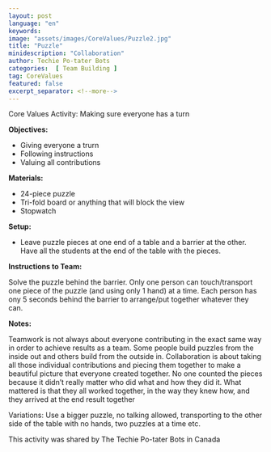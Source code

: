 ```yaml
---
layout: post
language: "en"
keywords:
image: "assets/images/CoreValues/Puzzle2.jpg"
title: "Puzzle"
minidescription: "Collaboration"
author: Techie Po-tater Bots
categories:  [ Team Building ]
tag: CoreValues
featured: false
excerpt_separator: <!--more-->
---
```


Core Values Activity:  Making sure everyone has a turn
<!--more-->

<b>Objectives:</b>
- Giving everyone a trurn
- Following instructions
- Valuing all contributions

<b>Materials:</b>
- 24-piece puzzle
- Tri-fold board or anything that will block the view
- Stopwatch

<b>Setup:</b>
- Leave puzzle pieces at one end of a table and a barrier at the other. Have all the students at the end of the table with the pieces.

<b>Instructions to Team:</b>

Solve the puzzle behind the barrier. Only one person can touch/transport one piece of the puzzle (and using only 1 hand) at a time. Each person has ony 5 seconds behind the barrier to arrange/put together whatever they can.


<b>Notes:</b>

Teamwork is not always about everyone contributing in the exact same way in order to achieve results as a team. Some people build puzzles from the inside out and others build from the outside in. Collaboration is about taking all those individual contributions and piecing them together to make a beautiful picture that everyone created together. No one counted the pieces because it didn’t really matter who did what and how they did it. What mattered is that they all worked together, in the way they knew how, and they arrived at the end result together 

Variations: Use a bigger puzzle, no talking allowed, transporting to the other side of the table with no hands, two puzzles at a time etc. 

This activity was shared by The Techie Po-tater Bots in Canada

